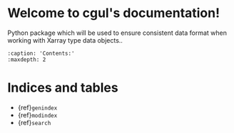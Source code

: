# Welcome to cgul's documentation!

Python package which will be used to ensure consistent data format when working with Xarray type data objects..

```{toctree}
:caption: 'Contents:'
:maxdepth: 2
```

# Indices and tables

- {ref}`genindex`
- {ref}`modindex`
- {ref}`search`
